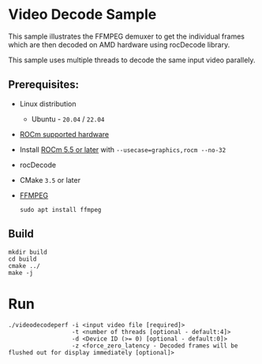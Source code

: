 # Video Decode Sample
This sample illustrates the FFMPEG demuxer to get the individual frames which are then decoded on AMD hardware using rocDecode library.

This sample uses multiple threads to decode the same input video parallely.

## Prerequisites:

* Linux distribution
  + Ubuntu - `20.04` / `22.04`

* [ROCm supported hardware](https://rocm.docs.amd.com/en/latest/release/gpu_os_support.html)

* Install [ROCm 5.5 or later](https://rocmdocs.amd.com/en/latest/deploy/linux/installer/install.html) with `--usecase=graphics,rocm --no-32`

* rocDecode

* CMake `3.5` or later

* [FFMPEG](https://ffmpeg.org/about.html)
  ```
  sudo apt install ffmpeg
  ```

## Build
```
mkdir build
cd build
cmake ../
make -j
```
# Run 
```
./videodecodeperf -i <input video file [required]> 
                  -t <number of threads [optional - default:4]>
                  -d <Device ID (>= 0) [optional - default:0]>
                  -z <force_zero_latency - Decoded frames will be flushed out for display immediately [optional]>
```